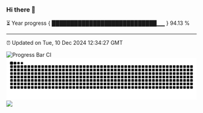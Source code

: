 ### Hi there 👋

⏳ Year progress { ████████████████████████████▁▁ } 94.13 %

---

⏰ Updated on Tue, 10 Dec 2024 12:34:27 GMT

![Progress Bar CI](https://github.com/liununu/liununu/workflows/Progress%20Bar%20CI/badge.svg)![](https://raw.githubusercontent.com/L1cardo/L1cardo/main/assets/github-contribution-grid-snake.svg)![](https://raw.githubusercontent.com/seesaws/seesaws/main/assets/github-contribution-grid-snake.svg)
